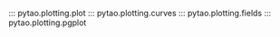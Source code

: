 ::: pytao.plotting.plot
::: pytao.plotting.curves
::: pytao.plotting.fields
::: pytao.plotting.pgplot
